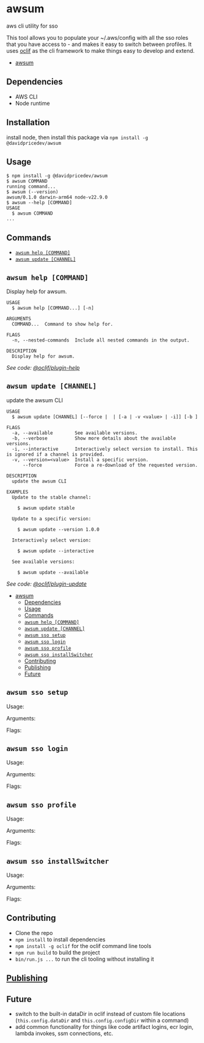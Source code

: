 # awsum

aws cli utility for sso

This tool allows you to populate your ~/.aws/config with all the sso roles that you have access to - and makes it easy to switch between profiles.
It uses [oclif](https://oclif.io/) as the cli framework to make things easy to develop and extend.

<!-- toc -->

- [awsum](#awsum)
<!-- tocstop -->

## Dependencies

- AWS CLI
- Node runtime

## Installation

install node, then install this package via `npm install -g @davidpricedev/awsum`

## Usage

<!-- usage -->

```sh-session
$ npm install -g @davidpricedev/awsum
$ awsum COMMAND
running command...
$ awsum (--version)
awsum/0.1.0 darwin-arm64 node-v22.9.0
$ awsum --help [COMMAND]
USAGE
  $ awsum COMMAND
...
```

<!-- usagestop -->

## Commands

<!-- commands -->

- [`awsum help [COMMAND]`](#awsum-help-command)
- [`awsum update [CHANNEL]`](#awsum-update-channel)

## `awsum help [COMMAND]`

Display help for awsum.

```
USAGE
  $ awsum help [COMMAND...] [-n]

ARGUMENTS
  COMMAND...  Command to show help for.

FLAGS
  -n, --nested-commands  Include all nested commands in the output.

DESCRIPTION
  Display help for awsum.
```

_See code: [@oclif/plugin-help](https://github.com/oclif/plugin-help/blob/v6.2.11/src/commands/help.ts)_

## `awsum update [CHANNEL]`

update the awsum CLI

```
USAGE
  $ awsum update [CHANNEL] [--force |  | [-a | -v <value> | -i]] [-b ]

FLAGS
  -a, --available        See available versions.
  -b, --verbose          Show more details about the available versions.
  -i, --interactive      Interactively select version to install. This is ignored if a channel is provided.
  -v, --version=<value>  Install a specific version.
      --force            Force a re-download of the requested version.

DESCRIPTION
  update the awsum CLI

EXAMPLES
  Update to the stable channel:

    $ awsum update stable

  Update to a specific version:

    $ awsum update --version 1.0.0

  Interactively select version:

    $ awsum update --interactive

  See available versions:

    $ awsum update --available
```

_See code: [@oclif/plugin-update](https://github.com/oclif/plugin-update/blob/v4.6.3/src/commands/update.ts)_

<!-- commandsstop -->

- [awsum](#awsum)
  - [Dependencies](#dependencies)
  - [Usage](#usage)
  - [Commands](#commands)
  - [`awsum help [COMMAND]`](#awsum-help-command)
  - [`awsum update [CHANNEL]`](#awsum-update-channel)
  - [`awsum sso setup`](#awsum-sso-setup)
  - [`awsum sso login`](#awsum-sso-login)
  - [`awsum sso profile`](#awsum-sso-profile)
  - [`awsum sso installSwitcher`](#awsum-sso-installswitcher)
  - [Contributing](#contributing)
  - [Publishing](#publishing)
  - [Future](#future)

## `awsum sso setup`

Usage:

Arguments:

Flags:

## `awsum sso login`

Usage:

Arguments:

Flags:

## `awsum sso profile`

Usage:

Arguments:

Flags:

## `awsum sso installSwitcher`

Usage:

Arguments:

Flags:

## Contributing

- Clone the repo
- `npm install` to install dependencies
- `npm install -g oclif` for the oclif command line tools
- `npm run build` to build the project
- `bin/run.js ...` to run the cli tooling without installing it

## [Publishing](./publishing.md)

## Future

- switch to the built-in dataDir in oclif instead of custom file locations (`this.config.dataDir` and `this.config.configDir` within a command)
- add common functionality for things like code artifact logins, ecr login, lambda invokes, ssm connections, etc.
